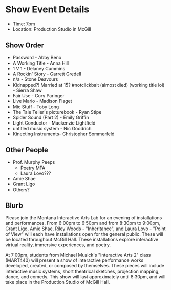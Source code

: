 # Show Event Details

- Time: 7pm
- Location: Production Studio in McGill


## Show Order

- Password - Abby Beno
- A Working Title - Anna Hill
- 1 V 1 - Delaney Cummins
- A Rockin' Story - Garrett Gredell
- n/a - Stone Deavours
- Kidnapped?! Married at 15? #notclickbait (almost died) (working title lol) - Sierra Shaw
- Fair Use - Cory Paringer
- Live Mario - Madison Flaget
- Mic Stuff - Toby Long
- The Tale Teller's picturebook - Ryan Stipe
- Spider Sound (Part 2) - Emily Griffin
- Light Conductor - Mackenzie Lightfield
- untitled music system - Nic Goodrich
- Kinecting Instruments- Christopher Sommerfeld


## Other People

- Prof. Murphy Peeps
    - Poetry MFA
    - Laura Lovo???
- Amie Shae
- Grant Ligo
- Others?



## Blurb

Please join the Montana Interactive Arts Lab for an evening of installations and performances. From 6:00pm to 6:50pm and from 8:30pm to 9:00pm, Grant Ligo, Amie Shae, Riley Woods - "Inheritance", and Laura Lovo - "Point of View" will each have installations open for the general public. These will be located throughout McGill Hall. These installations explore interactive virtual reality, immersive experiences, and poetry.

At 7:00pm, students from Michael Musick's "Interactive Arts 2" class (MART440) will present a show of interactive performance works developed, created, or composed by themselves. These pieces will include interactive music systems, short theatrical sketches, projection mapping, dance, and comedy. This show will last approximately until 8:30pm, and will take place in the Production Studio of McGill Hall.
